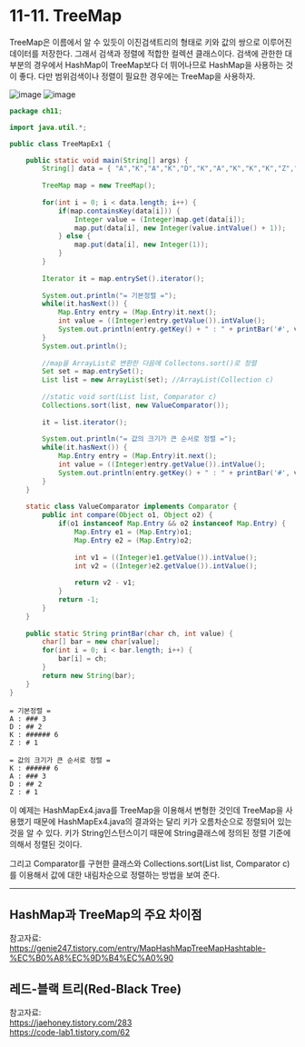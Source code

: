 # 11-11. TreeMap
TreeMap은 이름에서 알 수 있듯이 이진검색트리의 형태로 키와 값의 쌍으로 이루어진 데이터를 저장한다. 그래서 검색과 정렬에 적합한 컬렉션 클래스이다.
검색에 관한한 대부분의 경우에서 HashMap이 TreeMap보다 더 뛰어나므로 HashMap을 사용하는 것이 좋다. 다만 범위검색이나 정렬이 필요한 경우에는 TreeMap을 사용하자.

![image](https://github.com/GYUNGAEEEE/JAVA/assets/158580466/8ffd11bd-1556-4fbf-b991-1ff97ebc5fa2)
![image](https://github.com/GYUNGAEEEE/JAVA/assets/158580466/1edbb099-5a7f-4ee8-8777-b6d1a08eb53c)

```java
package ch11;

import java.util.*;

public class TreeMapEx1 {

	public static void main(String[] args) {
		String[] data = { "A","K","A","K","D","K","A","K","K","K","Z","D" };
		
		TreeMap map = new TreeMap();
		
		for(int i = 0; i < data.length; i++) {
			if(map.containsKey(data[i])) {
				Integer value = (Integer)map.get(data[i]);
				map.put(data[i], new Integer(value.intValue() + 1));
			} else {
				map.put(data[i], new Integer(1));
			}
		}
		
		Iterator it = map.entrySet().iterator();
		
		System.out.println("= 기본정렬 =");
		while(it.hasNext()) {
			Map.Entry entry = (Map.Entry)it.next();
			int value = ((Integer)entry.getValue()).intValue();
			System.out.println(entry.getKey() + " : " + printBar('#', value) + " " + value);
		}
		System.out.println();
		
		//map을 ArrayList로 변환한 다음에 Collectons.sort()로 정렬
		Set set = map.entrySet();
		List list = new ArrayList(set); //ArrayList(Collection c)
		
		//static void sort(List list, Comparator c)
		Collections.sort(list, new ValueComparator());
		
		it = list.iterator();
		
		System.out.println("= 값의 크기가 큰 순서로 정렬 =");
		while(it.hasNext()) {
			Map.Entry entry = (Map.Entry)it.next();
			int value = ((Integer)entry.getValue()).intValue();
			System.out.println(entry.getKey() + " : " + printBar('#', value) + " " + value);
		}
	}
	
	static class ValueComparator implements Comparator {
		public int compare(Object o1, Object o2) {
			if(o1 instanceof Map.Entry && o2 instanceof Map.Entry) {
				Map.Entry e1 = (Map.Entry)o1;
				Map.Entry e2 = (Map.Entry)o2;
				
				int v1 = ((Integer)e1.getValue()).intValue();
				int v2 = ((Integer)e2.getValue()).intValue();
				
				return v2 - v1;
			}
			return -1;
		}
	}
	
	public static String printBar(char ch, int value) {
		char[] bar = new char[value];
		for(int i = 0; i < bar.length; i++) {
			bar[i] = ch;
		}
		return new String(bar);
	}
}
```
```
= 기본정렬 =
A : ### 3
D : ## 2
K : ###### 6
Z : # 1

= 값의 크기가 큰 순서로 정렬 =
K : ###### 6
A : ### 3
D : ## 2
Z : # 1
```
이 예제는 HashMapEx4.java를 TreeMap을 이용해서 변형한 것인데 TreeMap을 사용했기 때문에 HashMapEx4.java의 결과와는 달리 키가 오름차순으로 정렬되어 있는 것을 알 수 있다. 
키가 String인스턴스이기 때문에 String클래스에 정의된 정렬 기준에 의해서 정렬된 것이다.

그리고 Comparator를 구현한 클래스와 Collections.sort(List list, Comparator c)를 이용해서 값에 대한 내림차순으로 정렬하는 방법을 보여 준다.
***
## HashMap과 TreeMap의 주요 차이점
참고자료: https://genie247.tistory.com/entry/MapHashMapTreeMapHashtable-%EC%B0%A8%EC%9D%B4%EC%A0%90
## 레드-블랙 트리(Red-Black Tree)
참고자료:    
https://jaehoney.tistory.com/283   
https://code-lab1.tistory.com/62
